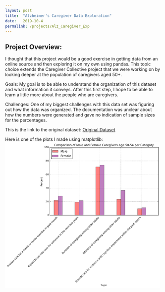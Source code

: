 ```yaml
---
layout: post
title:  "Alzheimer's Caregiver Data Exploration"
date:   2019-10-4
permalink: /projects/Alz_Caregiver_Exp
---
```


## Project Overview:

I thought that this project would be a good exercise in getting data from an
online source and then exploring it on my own using pandas. This
topic choice extends the Caregiver Collective project that we were working on
by looking deeper at the population of caregivers aged 50+.

Goals: My goal is to be able to understand the organization of this dataset and
what information it conveys. After this first step, I hope to be able to learn a
 little more about the people who are caregivers.

Challenges: One of my biggest challenges with this data set was figuring out
how the data was organized. The documentation was unclear about how the numbers
were generated and gave no indication of sample sizes for the percentages.

This is the link to the original dataset: [Original Dataset](https://chronicdata.cdc.gov/Healthy-Aging/Alzheimer-s-Disease-and-Healthy-Aging-Data/hfr9-rurv)

Here is one of the plots I made using matplotlib:
<img src="/projects/genderanalysis.png" alt="Caregiver's graph" width=500px>
